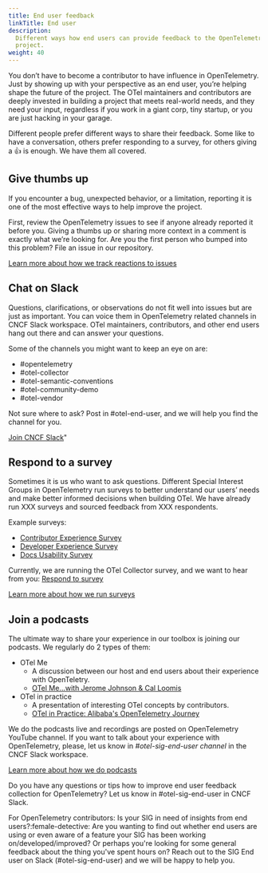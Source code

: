 ```yaml
---
title: End user feedback
linkTitle: End user
description:
  Different ways how end users can provide feedback to the OpenTelemetry
  project.
weight: 40
---
```


You don’t have to become a contributor to have influence in OpenTelemetry. Just
by showing up with your perspective as an end user, you’re helping shape the
future of the project. The OTel maintainers and contributors are deeply invested
in building a project that meets real-world needs, and they need your input,
regardless if you work in a giant corp, tiny startup, or you are just hacking in
your garage.

Different people prefer different ways to share their feedback. Some like to
have a conversation, others prefer responding to a survey, for others giving a
👍 is enough. We have them all covered.

## Give thumbs up

If you encounter a bug, unexpected behavior, or a limitation, reporting it is
one of the most effective ways to help improve the project.

First, review the OpenTelemetry issues to see if anyone already reported it
before you. Giving a thumbs up or sharing more context in a comment is exactly
what we’re looking for. Are you the first person who bumped into this problem?
File an issue in our repository.

<!--➡️ TODO: Add a CTA "Review issues" linking to a list of projects in OTel org ) -->

[Learn more about how we track reactions to issues](issue-participation/) <!--➡️ TODO: Add an url-->

## Chat on Slack

Questions, clarifications, or observations do not fit well into issues but are
just as important. You can voice them in OpenTelemetry related channels in CNCF
Slack workspace. OTel maintainers, contributors, and other end users hang out
there and can answer your questions.

Some of the channels you might want to keep an eye on are:

- #opentelemetry
- #otel-collector
- #otel-semantic-conventions
- #otel-community-demo
- #otel-vendor

Not sure where to ask? Post in #otel-end-user, and we will help you find the
channel for you.

[Join CNCF Slack](https://communityinviter.com/apps/cloud-native/cncf)"
<!--➡️ TODO: Turn link to a button -->

## Respond to a survey

Sometimes it is us who want to ask questions. Different Special Interest Groups
in OpenTelemetry run surveys to better understand our users’ needs and make
better informed decisions when building OTel. We have already run XXX surveys
and sourced feedback from XXX respondents.

Example surveys:
- [Contributor Experience Survey](https://opentelemetry.io/blog/2025/contribex-survey-results/)
- [Developer Experience Survey](https://opentelemetry.io/blog/2025/devex-survey/)
- [Docs Usability Survey](https://opentelemetry.io/blog/2024/otel-docs-survey/)
<!--➡️ TODO: Turn links into embeds-->

Currently, we are running the OTel Collector survey, and we want to hear from you:
[Respond to survey](https://forms.gle/Q2Ndq7HyWheVWAia8)
<!-- ➡️ TODO: Turn link into a button -->

[Learn more about how we run surveys](https://github.com/open-telemetry/sig-end-user/tree/main/end-user-surveys)

## Join a podcasts

The ultimate way to share your experience in our toolbox is joining our
podcasts. We regularly do 2 types of them:

- OTel Me
  - A discussion between our host and end users about their experience with
    OpenTeletry.
  - [OTel Me...with Jerome Johnson & Cal Loomis](https://www.youtube.com/live/DrD35XxTDsY?si=d_9s2tGVUszQliwF)
- OTel in practice
  - A presentation of interesting OTel concepts by contributors.
  - [OTel in Practice: Alibaba's OpenTelemetry Journey](https://www.youtube.com/live/fgbB0HhVBq8?si=64Sr6vdv4w6ZYg8s)
  <!--➡️ TODO: Turn links into embeds-->

We do the podcasts live and recordings are posted on OpenTelemetry YouTube
channel. If you want to talk about your experience with OpenTelemetry, please,
let us know in *#otel-sig-end-user channel* in the CNCF Slack workspace. 

[Learn more about how we do podcasts](interviews-feedback/)

Do you have any questions or tips how to improve end user feedback collection
for OpenTelemetry? Let us know in #otel-sig-end-user in CNCF Slack.

<div class="boxInfo">For OpenTelemetry contributors: Is your SIG in need of insights from end users?:female-detective: Are you wanting to find out whether end users are using or even aware of a feature your SIG has been working on/developed/improved? Or perhaps you're looking for some general feedback about the thing you've spent hours on? Reach out to the SIG End user on Slack (#otel-sig-end-user) and we will be happy to help you.</div>